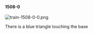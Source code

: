 #### 1508-0
![train-1508-0-0.png](https://github.com/lil-lab/nlvr/raw/master/nlvr/train/images/47/train-1508-0-0.png "train-1508-0-0.png")

There is a blue triangle touching the base